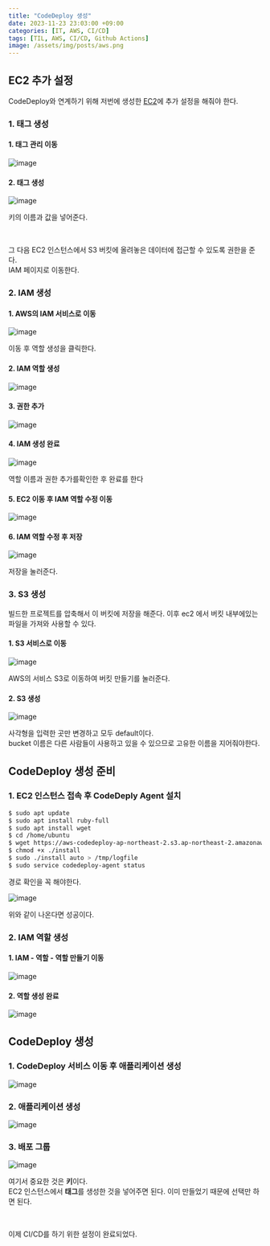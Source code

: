 ```yaml
---
title: "CodeDeploy 생성"
date: 2023-11-23 23:03:00 +09:00
categories: [IT, AWS, CI/CD]
tags: [TIL, AWS, CI/CD, Github Actions]
image: /assets/img/posts/aws.png
---
```



## EC2 추가 설정

CodeDeploy와 연계하기 위해 저번에 생성한 [EC2](https://honge7694.github.io/posts/aws-ec2-start/)에 추가 설정을 해줘야 한다.

### 1. 태그 생성

#### 1. 태그 관리 이동

![image](https://github.com/honge7694/honge7694.github.io/assets/76715487/a29f408d-1eb1-4445-8bf8-b91c3579792f)

#### 2. 태그 생성

![image](https://github.com/honge7694/honge7694.github.io/assets/76715487/2ebc0888-6d56-4d13-8065-121098c2efc1)

키의 이름과 값을 넣어준다.

<br/>

그 다음 EC2 인스턴스에서 S3 버킷에 올려놓은 데이터에 접근할 수 있도록 권한을 준다.   
IAM 페이지로 이동한다.

### 2. IAM 생성

#### 1. AWS의 IAM 서비스로 이동

![image](https://github.com/honge7694/honge7694.github.io/assets/76715487/de7d40b7-81d9-4935-b5e4-51e5ba4933c8)

이동 후 역할 생성을 클릭한다.


#### 2. IAM 역할 생성

![image](https://github.com/honge7694/honge7694.github.io/assets/76715487/2e2a0412-ef83-4b47-8602-feb05c880d37)

#### 3. 권한 추가

![image](https://github.com/honge7694/honge7694.github.io/assets/76715487/baf4845b-91bf-4c98-bae8-4fa279ecaa5d)

#### 4. IAM 생성 완료

![image](https://github.com/honge7694/honge7694.github.io/assets/76715487/ca8f178b-07aa-4460-bf97-b92e8ac229ad)

역할 이름과 권한 추가를확인한 후 완료를 한다


#### 5. EC2 이동 후 IAM 역할 수정 이동

![image](https://github.com/honge7694/honge7694.github.io/assets/76715487/14b9f92a-612f-483f-9118-7bf25c281069)


#### 6. IAM 역할 수정 후 저장

![image](https://github.com/honge7694/honge7694.github.io/assets/76715487/d137a0a9-8879-4254-867a-391e146b04c3)

저장을 눌러준다.



### 3. S3 생성
빌드한 프로젝트를 압축해서 이 버킷에 저장을 해준다. 이후 ec2 에서 버킷 내부에있는 파일을 가져와 사용할 수 있다.

#### 1. S3 서비스로 이동

![image](https://github.com/honge7694/honge7694.github.io/assets/76715487/ebd5d2f7-945d-4738-b6f2-a0b02d6cdccb)

AWS의 서비스 S3로 이동하여 버킷 만들기를 눌러준다.

#### 2. S3 생성

![image](https://github.com/honge7694/honge7694.github.io/assets/76715487/7e5e84af-3482-4670-bfe9-e8e10dc7b34f)

사각형을 입력한 곳만 변경하고 모두 default이다.    
bucket 이름은 다른 사람들이 사용하고 있을 수 있으므로 고유한 이름을 지어줘야한다.


## CodeDeploy 생성 준비

### 1. EC2 인스턴스 접속 후 CodeDeply Agent 설치

```bash
$ sudo apt update
$ sudo apt install ruby-full
$ sudo apt install wget
$ cd /home/ubuntu
$ wget https://aws-codedeploy-ap-northeast-2.s3.ap-northeast-2.amazonaws.com/latest/install
$ chmod +x ./install
$ sudo ./install auto > /tmp/logfile
$ sudo service codedeploy-agent status
```

경로 확인을 꼭 해야한다.

![image](https://github.com/honge7694/honge7694.github.io/assets/76715487/3151305b-a11f-4ac7-b352-8753fc151687)

위와 같이 나온다면 성공이다.

### 2. IAM 역할 생성

#### 1. IAM - 역할 - 역할 만들기 이동
![image](https://github.com/honge7694/honge7694.github.io/assets/76715487/54847288-7ee5-4fd9-9967-625e65d4f2ed)

#### 2. 역할 생성 완료

![image](https://github.com/honge7694/honge7694.github.io/assets/76715487/3e691228-522e-4746-a065-caa0db9333cb)


## CodeDeploy 생성

### 1. CodeDeploy 서비스 이동 후 애플리케이션 생성

![image](https://github.com/honge7694/honge7694.github.io/assets/76715487/2f93a065-f502-416e-8d69-fe59f3d0e48a)

### 2. 애플리케이션 생성

![image](https://github.com/honge7694/honge7694.github.io/assets/76715487/8db6b1e4-0cc3-4aa7-81e1-7bb20bc322cc)

### 3. 배포 그룹

![image](https://github.com/honge7694/honge7694.github.io/assets/76715487/19c8779b-3d31-4b88-89be-dcb3e1a63f45)

여기서 중요한 것은 **키**이다.   
EC2 인스턴스에서 **태그**를 생성한 것을 넣어주면 된다. 이미 만들었기 때문에 선택만 하면 된다.

<br/>

이제 CI/CD를 하기 위한 설정이 완료되었다.
